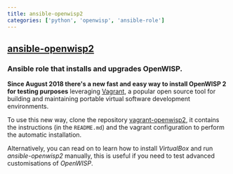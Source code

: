 ```yaml
---
title: ansible-openwisp2
categories: ['python', 'openwisp', 'ansible-role']
---
```

## [ansible-openwisp2](https://github.com/openwisp/ansible-openwisp2)

### Ansible role that installs and upgrades OpenWISP.


**Since August 2018 there's a new fast and easy way to install OpenWISP 2 for testing
purposes** leveraging [Vagrant](https://www.vagrantup.com), a popular open source
tool for building and maintaining portable virtual software development environments.

To use this new way, clone the repository [vagrant-openwisp2](https://github.com/openwisp/vagrant-openwisp2),
it contains the instructions (in the `README.md`) and the vagrant configuration
to perform the automatic installation.

Alternatively, you can read on to learn how to install *VirtualBox* and run
*ansible-openwisp2* manually, this is useful if you need to test advanced
customisations of *OpenWISP*.
